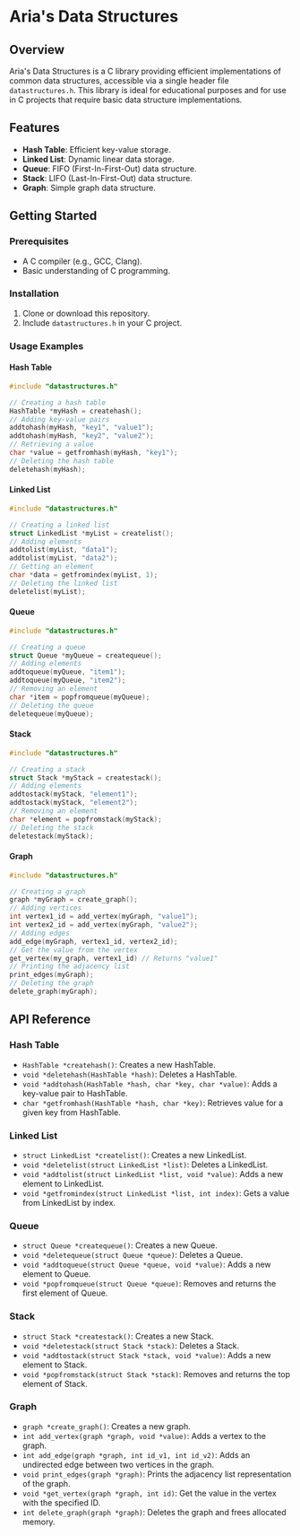 # Aria's Data Structures

## Overview
Aria's Data Structures is a C library providing efficient implementations of common data structures, accessible via a single header file `datastructures.h`. This library is ideal for educational purposes and for use in C projects that require basic data structure implementations.

## Features
- **Hash Table**: Efficient key-value storage.
- **Linked List**: Dynamic linear data storage.
- **Queue**: FIFO (First-In-First-Out) data structure.
- **Stack**: LIFO (Last-In-First-Out) data structure.
- **Graph**: Simple graph data structure.

## Getting Started
### Prerequisites
- A C compiler (e.g., GCC, Clang).
- Basic understanding of C programming.

### Installation
1. Clone or download this repository.
2. Include `datastructures.h` in your C project.

### Usage Examples
#### Hash Table
```c
#include "datastructures.h"

// Creating a hash table
HashTable *myHash = createhash();
// Adding key-value pairs
addtohash(myHash, "key1", "value1");
addtohash(myHash, "key2", "value2");
// Retrieving a value
char *value = getfromhash(myHash, "key1");
// Deleting the hash table
deletehash(myHash);
```

#### Linked List
```c
#include "datastructures.h"

// Creating a linked list
struct LinkedList *myList = createlist();
// Adding elements
addtolist(myList, "data1");
addtolist(myList, "data2");
// Getting an element
char *data = getfromindex(myList, 1);
// Deleting the linked list
deletelist(myList);
```

#### Queue
```c
#include "datastructures.h"

// Creating a queue
struct Queue *myQueue = createqueue();
// Adding elements
addtoqueue(myQueue, "item1");
addtoqueue(myQueue, "item2");
// Removing an element
char *item = popfromqueue(myQueue);
// Deleting the queue
deletequeue(myQueue);
```

#### Stack
```c
#include "datastructures.h"

// Creating a stack
struct Stack *myStack = createstack();
// Adding elements
addtostack(myStack, "element1");
addtostack(myStack, "element2");
// Removing an element
char *element = popfromstack(myStack);
// Deleting the stack
deletestack(myStack);
```

#### Graph
```c
#include "datastructures.h"

// Creating a graph
graph *myGraph = create_graph();
// Adding vertices
int vertex1_id = add_vertex(myGraph, "value1");
int vertex2_id = add_vertex(myGraph, "value2");
// Adding edges
add_edge(myGraph, vertex1_id, vertex2_id);
// Get the value from the vertex
get_vertex(my_graph, vertex1_id) // Returns "value1"
// Printing the adjacency list
print_edges(myGraph);
// Deleting the graph
delete_graph(myGraph);
```

## API Reference
### Hash Table
- `HashTable *createhash()`: Creates a new HashTable.
- `void *deletehash(HashTable *hash)`: Deletes a HashTable.
- `void *addtohash(HashTable *hash, char *key, char *value)`: Adds a key-value pair to HashTable.
- `char *getfromhash(HashTable *hash, char *key)`: Retrieves value for a given key from HashTable.

### Linked List
- `struct LinkedList *createlist()`: Creates a new LinkedList.
- `void *deletelist(struct LinkedList *list)`: Deletes a LinkedList.
- `void *addtolist(struct LinkedList *list, void *value)`: Adds a new element to LinkedList.
- `void *getfromindex(struct LinkedList *list, int index)`: Gets a value from LinkedList by index.

### Queue
- `struct Queue *createqueue()`: Creates a new Queue.
- `void *deletequeue(struct Queue *queue)`: Deletes a Queue.
- `void *addtoqueue(struct Queue *queue, void *value)`: Adds a new element to Queue.
- `void *popfromqueue(struct Queue *queue)`: Removes and returns the first element of Queue.

### Stack
- `struct Stack *createstack()`: Creates a new Stack.
- `void *deletestack(struct Stack *stack)`: Deletes a Stack.
- `void *addtostack(struct Stack *stack, void *value)`: Adds a new element to Stack.
- `void *popfromstack(struct Stack *stack)`: Removes and returns the top element of Stack.

### Graph
- `graph *create_graph()`: Creates a new graph.
- `int add_vertex(graph *graph, void *value)`: Adds a vertex to the graph.
- `int add_edge(graph *graph, int id_v1, int id_v2)`: Adds an undirected edge between two vertices in the graph.
- `void print_edges(graph *graph)`: Prints the adjacency list representation of the graph.
- `void *get_vertex(graph *graph, int id)`: Get the value in the vertex with the specified ID.
- `int delete_graph(graph *graph)`: Deletes the graph and frees allocated memory.